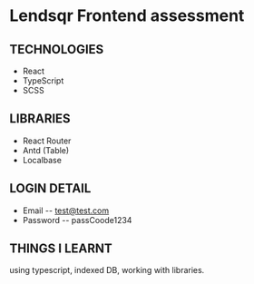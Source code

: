 # Lendsqr Frontend assessment

## TECHNOLOGIES 

- React
- TypeScript
- SCSS

## LIBRARIES 
 
- React Router 
- Antd (Table) 
- Localbase

## LOGIN DETAIL 
- Email -- test@test.com
- Password -- passCoode1234 

## THINGS I LEARNT 
using typescript, indexed DB, working with libraries.


